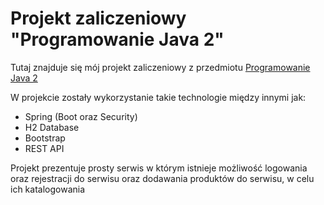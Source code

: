 # Projekt zaliczeniowy "Programowanie Java 2"

Tutaj znajduje się mój projekt zaliczeniowy z przedmiotu [Programowanie Java 2](https://usosweb.umk.pl/kontroler.php?_action=katalog2/przedmioty/pokazPrzedmiot&kod=1000-I1ProgJava2 "Programowanie Java 2")

W projekcie zostały wykorzystanie takie technologie między innymi jak:
- Spring (Boot oraz Security)
- H2 Database
- Bootstrap
- REST API

Projekt prezentuje prosty serwis w którym istnieje możliwość logowania oraz rejestracji do serwisu oraz dodawania produktów do serwisu, w celu ich katalogowania
